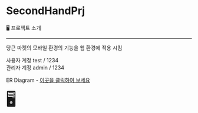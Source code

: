 # SecondHandPrj

🖥️ 프로젝트 소개
<hr>
당근 마켓의 모바일 환경의 기능을 웹 환경에 적용 시킴

사용자 계정 test / 1234 <br>
관리자 계정 admin / 1234

ER Diagram - [이곳을 클릭하여 보세요](https://dbdiagram.io/d/653b74c9ffbf5169f092c009)

<!-- 아래 코드에서 style 속성을 사용하여 이모지 크기를 조절할 수 있습니다. -->
<span style="font-size: 3em;">🖥️</span>
